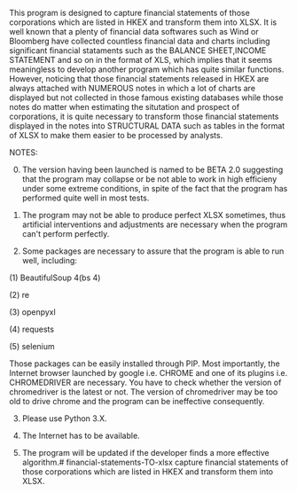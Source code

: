 This program is designed to capture financial statements of those corporations which are listed in HKEX and transform them into XLSX. It is well known that a plenty of financial data softwares such as Wind or Bloomberg have collected countless financial data and charts including significant financial stataments such as the BALANCE SHEET,INCOME STATEMENT and so on in the format of XLS, which implies that it seems meaningless to develop another program which has quite similar functions. However, noticing that those financial statements released in HKEX are always attached with NUMEROUS notes in which a lot of charts are displayed but not collected in those famous existing databases while those notes do matter when estimating the situtation and prospect of corporations, it is quite necessary to transform those financial statements displayed in the notes into STRUCTURAL DATA such as tables in the format of XLSX to make them easier to be processed by analysts.

NOTES:

0. The version having been launched is named to be BETA 2.0 suggesting that the program may collapse or be not able to work in high efficieny under some extreme conditions, in spite of the fact that the program has performed quite well in most tests.

1. The program may not be able to produce perfect XLSX sometimes, thus artificial interventions and adjustments are necessary when the program can't perform perfectly.

2. Some packages are necessary to assure that the program is able to run well, including:

(1) BeautifulSoup 4(bs 4)

(2) re

(3) openpyxl

(4) requests

(5) selenium

Those packages can be easily installed through PIP.
Most importantly, the Internet browser launched by google i.e. CHROME and one of its plugins i.e. CHROMEDRIVER are necessary. You have to check whether the version of chromedriver is the latest or not. The version of chromedriver may be too old to drive chrome and the program can be ineffective consequently.

3. Please use Python 3.X.

4. The Internet has to be available.

5. The program will be updated if the developer finds a more effective algorithm.# financial-statements-TO-xlsx
capture financial statements of those corporations which are listed in HKEX and transform them into XLSX.
